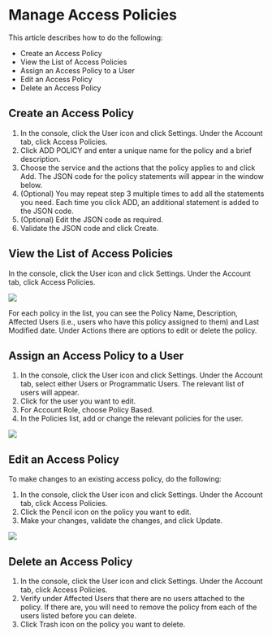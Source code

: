 # Manage Access Policies

This article describes how to do the following:
* Create an Access Policy
* View the List of Access Policies
* Assign an Access Policy to a User
* Edit an Access Policy
* Delete an Access Policy

## Create an Access Policy
1. In the console, click the User icon and click Settings. Under the Account tab, click Access Policies.
2. Click ADD POLICY and enter a unique name for the policy and a brief description.
3. Choose the service and the actions that the policy applies to and click Add. The JSON code for the policy statements will appear in the window below.
4. (Optional) You may repeat step 3 multiple times to add all the statements you need. Each time you click ADD, an additional statement is added to the JSON code.
5. (Optional) Edit the JSON code as required.
6. Validate the JSON code and click Create.

## View the List of Access Policies

In the console, click the User icon and click Settings. Under the Account tab, click Access Policies.

<img src="/administration/_media/manage-access-policies-01.png" />

For each policy in the list, you can see the Policy Name, Description, Affected Users (i.e., users who have this policy assigned to them) and Last Modified date. Under Actions there are options to edit or delete the policy.

## Assign an Access Policy to a User
1. In the console, click the User icon and click Settings. Under the Account tab, select either Users or Programmatic Users. The relevant list of users will appear.
2. Click  for the user you want to edit.
3. For Account Role, choose Policy Based.
4. In the Policies list, add or change the relevant policies for the user.

<img src="/administration/_media/manage-access-policies-02.png" />

## Edit an Access Policy

To make changes to an existing access policy, do the following:
1. In the console, click the User icon and click Settings. Under the Account tab, click Access Policies.
2. Click the Pencil icon on the policy you want to edit.
3. Make your changes, validate the changes, and click Update.

<img src="/administration/_media/manage-access-policies-03.png" />

## Delete an Access Policy
1. In the console, click the User icon and click Settings. Under the Account tab, click Access Policies.
2. Verify under Affected Users that there are no users attached to the policy. If there are, you will need to remove the policy from each of the users listed before you can delete.
3. Click Trash icon on the policy you want to delete.
